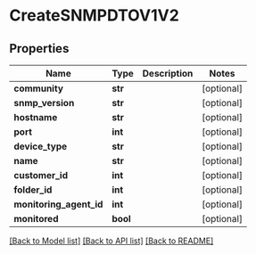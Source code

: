 # CreateSNMPDTOV1V2

## Properties
Name | Type | Description | Notes
------------ | ------------- | ------------- | -------------
**community** | **str** |  | [optional] 
**snmp_version** | **str** |  | [optional] 
**hostname** | **str** |  | [optional] 
**port** | **int** |  | [optional] 
**device_type** | **str** |  | [optional] 
**name** | **str** |  | [optional] 
**customer_id** | **int** |  | [optional] 
**folder_id** | **int** |  | [optional] 
**monitoring_agent_id** | **int** |  | [optional] 
**monitored** | **bool** |  | [optional] 

[[Back to Model list]](../README.md#documentation-for-models) [[Back to API list]](../README.md#documentation-for-api-endpoints) [[Back to README]](../README.md)


